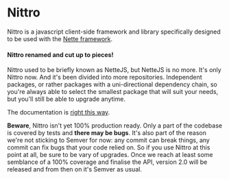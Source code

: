 Nittro
=======

Nittro is a javascript client-side framework and library specifically designed to be used with the [Nette framework](https://nette.org).

#### Nittro renamed and cut up to pieces!
Nittro used to be briefly known as NetteJS, but NetteJS is no more. It's only Nittro now. And it's been divided
into more repositories. Independent packages, or rather packages with a uni-directional dependency chain, so
you're always able to select the smallest package that will suit your needs, but you'll still be able to upgrade
anytime.

The documentation is [right this way](https://github.com/nittro/nittro/wiki).

**Beware**, Nittro isn't yet 100% production ready. Only a part of the codebase is covered by tests
and **there may be bugs**. It's also part of the reason we're not sticking to Semver for now: any commit
can break things, any commit can fix bugs that your code relied on. So if you use Nittro at this point at all,
be sure to be vary of upgrades. Once we reach at least some semblance of a 100% coverage and finalise the API,
version 2.0 will be released and from then on it's Semver as usual.
